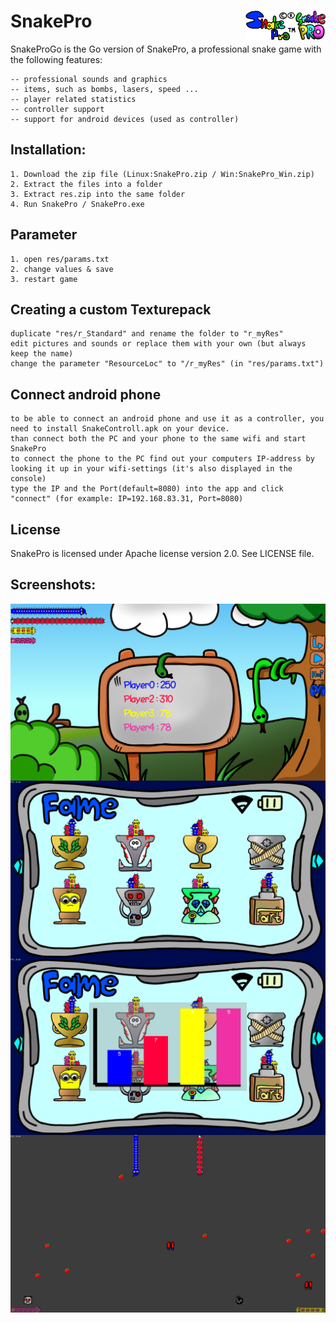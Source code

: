 # SnakePro <img src="https://github.com/Mortim-Portim/SnakePro/blob/master/pics/logo.png" style="float:right" width="48" height="48" alt="Logo" /> <img src="https://github.com/Mortim-Portim/SnakePro/blob/master/pics/logo2.png" style="float:right" height="48" alt="Logo2" />


SnakeProGo is the Go version of SnakePro, a professional snake game with the following features:

    -- professional sounds and graphics
    -- items, such as bombs, lasers, speed ...
    -- player related statistics
    -- controller support
    -- support for android devices (used as controller)

## Installation:

    1. Download the zip file (Linux:SnakePro.zip / Win:SnakePro_Win.zip)
    2. Extract the files into a folder
    3. Extract res.zip into the same folder
    4. Run SnakePro / SnakePro.exe

## Parameter

    1. open res/params.txt
    2. change values & save
    3. restart game

## Creating a custom Texturepack

    duplicate "res/r_Standard" and rename the folder to "r_myRes"
    edit pictures and sounds or replace them with your own (but always keep the name)
    change the parameter "ResourceLoc" to "/r_myRes" (in "res/params.txt")

## Connect android phone
    
    to be able to connect an android phone and use it as a controller, you need to install SnakeControll.apk on your device.
    than connect both the PC and your phone to the same wifi and start SnakePro
    to connect the phone to the PC find out your computers IP-address by looking it up in your wifi-settings (it's also displayed in the console)
    type the IP and the Port(default=8080) into the app and click "connect" (for example: IP=192.168.83.31, Port=8080)
    
## License

SnakePro is licensed under Apache license version 2.0. See LICENSE file.
    
## Screenshots:

<img src="https://github.com/Mortim-Portim/SnakePro/blob/master/pics/screenshot.png" style="float:right" alt="screenshot1" />
<img src="https://github.com/Mortim-Portim/SnakePro/blob/master/pics/screenshot2.png" style="float:right" alt="screenshot2" />
<img src="https://github.com/Mortim-Portim/SnakePro/blob/master/pics/screenshot3.png" style="float:right" alt="screenshot3" />
<img src="https://github.com/Mortim-Portim/SnakePro/blob/master/pics/screenshot4.png" style="float:right" alt="screenshot4" />

